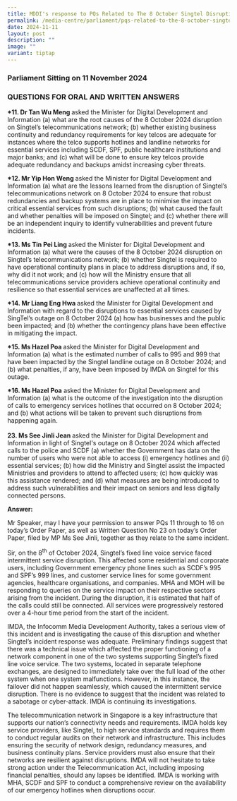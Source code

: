 ```yaml
---
title: MDDI's response to PQs Related to The 8 October Singtel Disruption
permalink: /media-centre/parliament/pqs-related-to-the-8-october-singtel-disruption/
date: 2024-11-11
layout: post
description: ""
image: ""
variant: tiptap
---
```

<h3>Parliament Sitting on 11 November 2024</h3>
<h3>QUESTIONS FOR ORAL AND WRITTEN ANSWERS</h3>
<p><strong>*11. Dr Tan Wu Meng </strong>asked the Minister for Digital Development
and Information (a) what are the root causes of the 8 October 2024 disruption
on Singtel’s telecommunications network; (b) whether existing business
continuity and redundancy requirements for key telcos are adequate for
instances where the telco supports hotlines and landline networks for essential
services including SCDF, SPF, public healthcare institutions and major
banks; and (c) what will be done to ensure key telcos provide adequate
redundancy and backups amidst increasing cyber threats.</p>
<p><strong>*12. Mr Yip Hon Weng </strong>asked the Minister for Digital Development
and Information (a) what are the lessons learned from the disruption of
Singtel’s telecommunications network on 8 October 2024 to ensure that robust
redundancies and backup systems are in place to minimise the impact on
critical essential services from such disruptions; (b) what caused the
fault and whether penalties will be imposed on Singtel; and (c) whether
there will be an independent inquiry to identify vulnerabilities and prevent
future incidents.&nbsp;</p>
<p><strong>*13. Ms Tin Pei Ling </strong>asked the Minister for Digital Development
and Information (a) what were the causes of the 8 October 2024 disruption
on Singtel’s telecommunications network; (b) whether Singtel is required
to have operational continuity plans in place to address disruptions and,
if so, why did it not work; and (c) how will the Ministry ensure that all
telecommunications service providers achieve operational continuity and
resilience so that essential services are unaffected at all times.</p>
<p><strong>*14. Mr Liang Eng Hwa </strong>asked the Minister for Digital
Development and Information with regard to the disruptions to essential
services caused by SingTel’s outage on 8 October 2024 (a) how has businesses
and the public been impacted; and (b) whether the contingency plans have
been effective in mitigating the impact.</p>
<p><strong>*15. Ms Hazel Poa </strong>asked the Minister for Digital Development
and Information (a) what is the estimated number of calls to 995 and 999
that have been impacted by the Singtel landline outage on 8 October 2024;
and (b) what penalties, if any, have been imposed by IMDA on Singtel for
this outage.</p>
<p><strong>*16. Ms Hazel Poa</strong> asked the Minister for Digital Development
and Information (a) what is the outcome of the investigation into the disruption
of calls to emergency services hotlines that occurred on 8 October 2024;
and (b) what actions will be taken to prevent such disruptions from happening
again.
<br>
<br><strong>23. Ms See Jinli Jean </strong>asked the Minister for Digital
Development and Information in light of Singtel's outage on 8 October 2024
which affected calls to the police and SCDF (a) whether the Government
has data on the number of users who were not able to access (i) emergency
hotlines and (ii) essential services; (b) how did the Ministry and Singtel
assist the impacted Ministries and providers to attend to affected users;
(c) how quickly was this assistance rendered; and (d) what measures are
being introduced to address such vulnerabilities and their impact on seniors
and less digitally connected persons.</p>
<p><strong>Answer:</strong>
</p>
<p>Mr Speaker, may I have your permission to answer PQs 11 through to 16
on today’s Order Paper, as well as Written Question No 23 on today’s Order
Paper, filed by MP Ms See Jinli, together as they relate to the same incident.</p>
<p>Sir, on the 8<sup>th</sup> of October 2024, Singtel’s fixed line voice
service faced intermittent service disruption. This affected some residential
and corporate users, including Government emergency phone lines such as
SCDF’s 995 and SPF’s 999 lines, and customer service lines for some government
agencies, healthcare organisations, and companies. MHA and MOH will be
responding to queries on the service impact on their respective sectors
arising from the incident. During the disruption, it is estimated that
half of the calls could still be connected. All services were progressively
restored over a 4-hour time period from the start of the incident.</p>
<p>IMDA, the Infocomm Media Development Authority, takes a serious view of
this incident and is investigating the cause of this disruption and whether
Singtel’s incident response was adequate. Preliminary findings suggest
that there was a technical issue which affected the proper functioning
of a network component in one of the two systems supporting Singtel’s fixed
line voice service. The two systems, located in separate telephone exchanges,
are designed to immediately take over the full load of the other system
when one system malfunctions. However, in this instance, the failover did
not happen seamlessly, which caused the intermittent service disruption.
There is no evidence to suggest that the incident was related to a sabotage
or cyber-attack. IMDA is continuing its investigations.</p>
<p>The telecommunication network in Singapore is a key infrastructure that
supports our nation’s connectivity needs and requirements. IMDA holds key
service providers, like Singtel, to high service standards and requires
them to conduct regular audits on their network and infrastructure. This
includes ensuring the security of network design, redundancy measures,
and business continuity plans. Service providers must also ensure that
their networks are resilient against disruptions. IMDA will not hesitate
to take strong action under the Telecommunication Act, including imposing
financial penalties, should any lapses be identified. IMDA is working with
MHA, SCDF and SPF to conduct a comprehensive review on the availability
of our emergency hotlines when disruptions occur.</p>